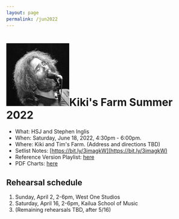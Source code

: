 ```yaml
---
layout: page
permalink: /jun2022
---
```


<h1><img class="ui avatar image" src="/images/jerryavatar.jpg">Kiki's Farm Summer 2022</h1>

* What: HSJ and Stephen Inglis
* When: Saturday, June 18, 2022, 4:30pm - 6:00pm.
* Where: Kiki and Tim's Farm. (Address and directions TBD)
* Setlist Notes: [https://bit.ly/3imagkW](https://bit.ly/3imagkW)
* Reference Version Playlist: [here](https://www.youtube.com/playlist?list=PLm1Z0_hDi6TgaCIpreeFgUEGIkzEm-ecw)
* PDF Charts: [here](/resources/2022-06-18-setlist.pdf)

## Rehearsal schedule

  1. Sunday, April 2, 2-6pm, West One Studios
  2. Saturday, April 16, 2-6pm, Kailua School of Music
  3. (Remaining rehearsals TBD, after 5/16)
